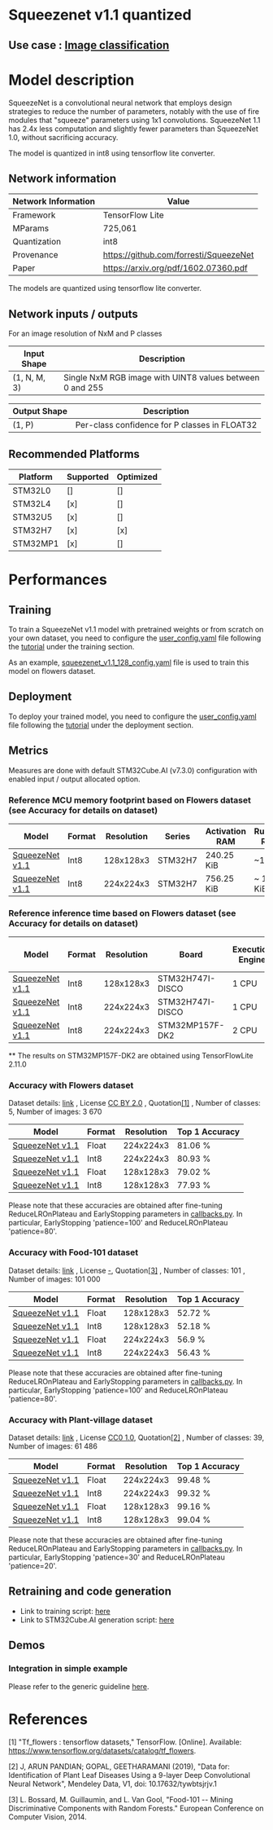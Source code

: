 # Squeezenet v1.1 quantized

## **Use case** : [Image classification](../../../image_classification/README.md)

# Model description
SqueezeNet is a convolutional neural network that employs design strategies to reduce the number of parameters, notably with the use of fire modules that "squeeze" parameters using 1x1 convolutions.
SqueezeNet 1.1 has 2.4x less computation and slightly fewer parameters than SqueezeNet 1.0, without sacrificing accuracy.

The model is quantized in int8 using tensorflow lite converter.


## Network information


| Network Information | Value                                  |
|---------------------|----------------------------------------|
| Framework           | TensorFlow Lite                        |
| MParams             | 725,061                                |
| Quantization        | int8                                   |
| Provenance          | https://github.com/forresti/SqueezeNet |
| Paper               | https://arxiv.org/pdf/1602.07360.pdf   |

The models are quantized using tensorflow lite converter.


## Network inputs / outputs


For an image resolution of NxM and P classes

| Input Shape | Description |
| ----- | ----------- |
| (1, N, M, 3) | Single NxM RGB image with UINT8 values between 0 and 255 |

| Output Shape | Description |
| ----- | ----------- |
| (1, P) | Per-class confidence for P classes in FLOAT32|


## Recommended Platforms


| Platform | Supported | Optimized |
|----------|-----------|-----------|
| STM32L0  |[]|[]|
| STM32L4  |[x]|[]|
| STM32U5  |[x]|[]|
| STM32H7  |[x]|[x]|
| STM32MP1 |[x]|[]|


# Performances
## Training


  To train a SqueezeNet v1.1 model with pretrained weights or from scratch on your own dataset, you need to configure the [user_config.yaml](../../scripts/training/user_config.yaml) file following the [tutorial](../../scripts/training/README.md) under the training section.

As an example, [squeezenet_v1.1_128_config.yaml](../squeezenetv1.1/ST_pretrainedmodel_public_dataset/flowers/squeezenetv1.1_128/squeezenet_v1.1_128_config.yaml) file is used to train this model on flowers dataset.

## Deployment


To deploy your trained model, you need to configure the [user_config.yaml](../../scripts/deployment/user_config.yaml) file following the [tutorial](../../scripts/deployment/README.md) under the deployment section.


## Metrics


Measures are done with default STM32Cube.AI (v7.3.0) configuration with enabled input / output allocated option.


### Reference MCU memory footprint based on Flowers dataset (see Accuracy for details on dataset)


| Model                                                                                                                               | Format | Resolution | Series  | Activation RAM | Runtime RAM | Weights Flash | Code Flash | Total RAM     | Total Flash |
|-------------------------------------------------------------------------------------------------------------------------------------|--------|------------|---------|----------------|-------------|--------------|------------|---------------|-------------|
| [SqueezeNet v1.1  ](../squeezenetv1.1/ST_pretrainedmodel_public_dataset/flowers/squeezenetv1.1_128/squeezenet_v1.1_128_int8.tflite) | Int8   | 128x128x3    | STM32H7 | 240.25 KiB     | ~18 KiB     | 716.70 KiB   | ~77  KiB   | ~261.13 KiB   | ~792.01 KiB |
| [SqueezeNet v1.1 ](../squeezenetv1.1/ST_pretrainedmodel_public_dataset/flowers/squeezenetv1.1_224/squeezenet_v1.1_224_int8.tflite)  | Int8   | 224x224x3    | STM32H7 | 756.25 KiB     | ~ 18 KiB    | 716.71 KiB   | ~ 77 KiB   | ~775  KiB     | ~793 KiB    |


### Reference inference time based on Flowers dataset (see Accuracy for details on dataset)


| Model                                                                                                                               | Format | Resolution | Board            | Execution Engine | Frequency | Inference time (ms) |
|-------------------------------------------------------------------------------------------------------------------------------------|--------|------------|------------------|---------------|-----------|---------------------|
| [SqueezeNet v1.1  ](../squeezenetv1.1/ST_pretrainedmodel_public_dataset/flowers/squeezenetv1.1_128/squeezenet_v1.1_128_int8.tflite) | Int8   | 128x128x3    | STM32H747I-DISCO | 1 CPU | 400 MHz   | 277.3 ms            |
| [SqueezeNet v1.1  ](../squeezenetv1.1/ST_pretrainedmodel_public_dataset/flowers/squeezenetv1.1_224/squeezenet_v1.1_224_int8.tflite) | Int8   | 224x224x3    | STM32H747I-DISCO | 1 CPU | 400 MHz   | 977.8 ms            |
| [SqueezeNet v1.1  ](../squeezenetv1.1/ST_pretrainedmodel_public_dataset/flowers/squeezenetv1.1_224/squeezenet_v1.1_224_int8.tflite) | Int8   | 224x224x3    | STM32MP157F-DK2  | 2 CPU | 800 MHz   | 224.2 ms **         |

** The results on STM32MP157F-DK2 are obtained using TensorFlowLite 2.11.0

### Accuracy with Flowers dataset


Dataset details: [link](http://download.tensorflow.org/example_images/flower_photos.tgz) , License [CC BY 2.0](https://creativecommons.org/licenses/by/2.0/) , Quotation[[1]](#1) , Number of classes: 5, Number of images: 3 670

| Model                                                                                                                               | Format | Resolution | Top 1 Accuracy |
|-------------------------------------------------------------------------------------------------------------------------------------|--------|------------|--------------|
| [SqueezeNet v1.1  ](../squeezenetv1.1/ST_pretrainedmodel_public_dataset/flowers/squeezenetv1.1_224/squeezenet_v1.1_224.h5)          | Float  | 224x224x3    | 81.06 %      |
| [SqueezeNet v1.1  ](../squeezenetv1.1/ST_pretrainedmodel_public_dataset/flowers/squeezenetv1.1_224/squeezenet_v1.1_224_int8.tflite) | Int8   | 224x224x3    | 80.93 %      |
| [SqueezeNet v1.1  ](../squeezenetv1.1/ST_pretrainedmodel_public_dataset/flowers/squeezenetv1.1_128/squeezenet_v1.1_128.h5)          | Float  | 128x128x3    | 79.02  %     |
| [SqueezeNet v1.1  ](../squeezenetv1.1/ST_pretrainedmodel_public_dataset/flowers/squeezenetv1.1_128/squeezenet_v1.1_128_int8.tflite) | Int8   | 128x128x3    | 77.93 %      |

Please note that these accuracies are obtained after fine-tuning ReduceLROnPlateau and EarlyStopping parameters in [callbacks.py](../../scripts/utils/callbacks.py).
In particular, EarlyStopping 'patience=100' and ReduceLROnPlateau 'patience=80'.

### Accuracy with Food-101 dataset

Dataset details: [link](https://data.vision.ee.ethz.ch/cvl/datasets_extra/food-101/) , License [-](), Quotation[[3]](#3)  , Number of classes: 101 , Number of images:  101 000


| Model                                                                                                                                | Format | Resolution | Top 1 Accuracy |
|--------------------------------------------------------------------------------------------------------------------------------------|--------|------------|----------------|
| [SqueezeNet v1.1  ](../squeezenetv1.1/ST_pretrainedmodel_public_dataset/food-101/squeezenetv1.1_128/squeezenet_v1.1_128.h5)          | Float  | 128x128x3    |  52.72 % |
| [SqueezeNet v1.1  ](../squeezenetv1.1/ST_pretrainedmodel_public_dataset/food-101/squeezenetv1.1_128/squeezenet_v1.1_128_int8.tflite) | Int8   | 128x128x3    | 52.18 % |
| [SqueezeNet v1.1  ](../squeezenetv1.1/ST_pretrainedmodel_public_dataset/food-101/squeezenetv1.1_224/squeezenet_v1.1_224.h5)          | Float  | 224x224x3    | 56.9 % |
| [SqueezeNet v1.1  ](../squeezenetv1.1/ST_pretrainedmodel_public_dataset/food-101/squeezenetv1.1_224/squeezenet_v1.1_224_int8.tflite) | Int8   | 224x224x3    | 56.43 % |

Please note that these accuracies are obtained after fine-tuning ReduceLROnPlateau and EarlyStopping parameters in [callbacks.py](../../scripts/utils/callbacks.py).
In particular, EarlyStopping 'patience=100' and ReduceLROnPlateau 'patience=80'.


### Accuracy with Plant-village dataset


Dataset details: [link](https://data.mendeley.com/datasets/tywbtsjrjv/1) , License [CC0 1.0](https://creativecommons.org/publicdomain/zero/1.0/), Quotation[[2]](#2)  , Number of classes: 39, Number of images:  61 486

| Model                                                                                                                                     | Format | Resolution | Top 1 Accuracy |
|-------------------------------------------------------------------------------------------------------------------------------------------|--------|------------|---------------|
| [SqueezeNet v1.1  ](../squeezenetv1.1/ST_pretrainedmodel_public_dataset/plant-village/squeezenetv1.1_224/squeezenet_v1.1_224.h5)          | Float  | 224x224x3    | 99.48 %       |
| [SqueezeNet v1.1  ](../squeezenetv1.1/ST_pretrainedmodel_public_dataset/plant-village/squeezenetv1.1_224/squeezenet_v1.1_224_int8.tflite) | Int8   | 224x224x3    | 99.32 %       |
| [SqueezeNet v1.1  ](../squeezenetv1.1/ST_pretrainedmodel_public_dataset/plant-village/squeezenetv1.1_128/squeezenet_v1.1_128.h5)          | Float  | 128x128x3    | 99.16 %       |
| [SqueezeNet v1.1  ](../squeezenetv1.1/ST_pretrainedmodel_public_dataset/plant-village/squeezenetv1.1_128/squeezenet_v1.1_128_int8.tflite) | Int8   | 128x128x3    | 99.04 %       |

Please note that these accuracies are obtained after fine-tuning ReduceLROnPlateau and EarlyStopping parameters in [callbacks.py](../../scripts/utils/callbacks.py).
In particular, EarlyStopping 'patience=30' and ReduceLROnPlateau 'patience=20'.



## Retraining and code generation

- Link to training script: [here](../../scripts/training/README.md)
- Link to STM32Cube.AI generation script: [here](../../scripts/deployment/README.md)

## Demos

### Integration in simple example

Please refer to the generic guideline [here](../../scripts/deployment/README.md).


# References

<a id="1">[1]</a>
"Tf_flowers : tensorflow datasets," TensorFlow. [Online]. Available: https://www.tensorflow.org/datasets/catalog/tf_flowers.

<a id="2">[2]</a>
J, ARUN PANDIAN; GOPAL, GEETHARAMANI (2019), "Data for: Identification of Plant Leaf Diseases Using a 9-layer Deep Convolutional Neural Network", Mendeley Data, V1, doi: 10.17632/tywbtsjrjv.1

<a id="3">[3]</a>
L. Bossard, M. Guillaumin, and L. Van Gool, "Food-101 -- Mining Discriminative Components with Random Forests." European Conference on Computer Vision, 2014.
